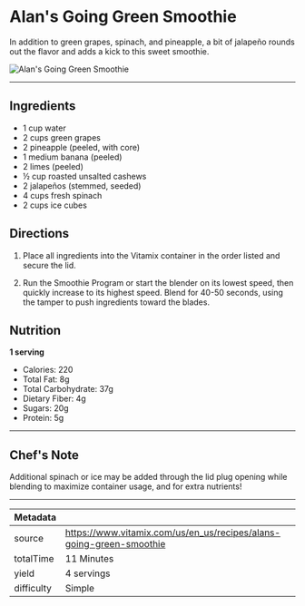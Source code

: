 # Alan's Going Green Smoothie

In addition to green grapes, spinach, and pineapple, a bit of jalapeño rounds out the flavor and adds a kick to this sweet smoothie.

![Alan's Going Green Smoothie](https://www.vitamix.com/content/dam/vitamix/migration/media/recipe/rcpalansgoinggreensmoothie/images/alans-going-green-smoothie-vitamix-recipe-main.jpg)

---

## Ingredients

- 1 cup water
- 2 cups green grapes
- 2 pineapple (peeled, with core)
- 1 medium banana (peeled)
- 2 limes (peeled)
- ½ cup roasted unsalted cashews
- 2 jalapeños (stemmed, seeded)
- 4 cups fresh spinach
- 2 cups ice cubes

## Directions

1. Place all ingredients into the Vitamix container in the order listed and secure the lid.

2. Run the Smoothie Program or start the blender on its lowest speed, then quickly increase to its highest speed. Blend for 40-50 seconds, using the tamper to push ingredients toward the blades.

## Nutrition

**1 serving**

- Calories: 220
- Total Fat: 8g
- Total Carbohydrate: 37g
- Dietary Fiber: 4g
- Sugars: 20g
- Protein: 5g

---

## Chef's Note

Additional spinach or ice may be added through the lid plug opening while blending to maximize container usage, and for extra nutrients!

---

| Metadata |  |
| --- | --- |
| source | https://www.vitamix.com/us/en_us/recipes/alans-going-green-smoothie |
| totalTime | 11 Minutes |
| yield | 4 servings |
| difficulty | Simple |
